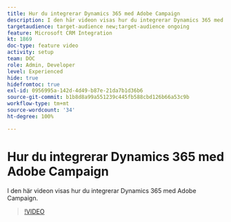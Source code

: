 ```yaml
---
title: Hur du integrerar Dynamics 365 med Adobe Campaign
description: I den här videon visas hur du integrerar Dynamics 365 med Adobe Campaign.
targetaudience: target-audience new;target-audience ongoing
feature: Microsoft CRM Integration
kt: 1869
doc-type: feature video
activity: setup
team: DOC
role: Admin, Developer
level: Experienced
hide: true
hidefromtoc: true
exl-id: 0956995a-142d-4d49-b87e-21da7b1d36b6
source-git-commit: b1b8d8a99a551239c445fb588cbd126b66a53c9b
workflow-type: tm+mt
source-wordcount: '34'
ht-degree: 100%

---
```


# Hur du integrerar Dynamics 365 med Adobe Campaign

I den här videon visas hur du integrerar Dynamics 365 med Adobe Campaign.

>[!VIDEO](https://video.tv.adobe.com/v/23837?quality=12&learn=on)
